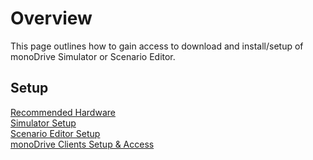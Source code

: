 # Overview

This page outlines how to gain access to download and install/setup of monoDrive Simulator or Scenario Editor. 

## Setup

[Recommended Hardware](../monoDrive_home/getting_started/Recommended_hardware) <br />
[Simulator Setup](../monoDrive_home/getting_started/Simulator) <br />
[Scenario Editor Setup](../monoDrive_home/getting_started/Editor) <br />
[monoDrive Clients Setup & Access](../monodrive_clients) <br />

<p>&nbsp;</p>